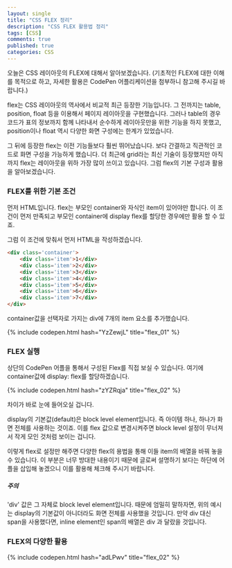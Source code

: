 ```yaml
---
layout: single
title: "CSS FLEX 정리"
description: "CSS FLEX 활용법 정리"
tags: [CSS]
comments: true
published: true
categories: CSS
---
```




오늘은 CSS 레이아웃의 FLEX에 대해서 알아보겠습니다. (기초적인 FLEX에 대한 이해를 목적으로 하고, 자세한 활용은 CodePen 어플리케이션을 첨부하니 참고해 주시길 바랍니다.)



flex는 CSS 레이아웃의 역사에서 비교적 최근 등장한 기능입니다. 그 전까지는 table, position, float 등을 이용해서 페이지 레이아웃을 구현했습니다. 그러나 table의 경우 코드가 표의 정보까지 함께 나타내서 순수하게 레이아웃만을 위한 기능을 하지 못했고, position이나 float 역시 다양한 화면 구성에는 한계가 있었습니다.



그 뒤에 등장한 flex는 이전 기능들보다 훨씬 뛰어났습니다. 보다 간결하고 직관적인 코드로 화면 구성을 가능하게 했습니다. 더 최근에 grid라는 최신 기술이 등장했지만 아직까지 flex는 레이아웃을 위하 가장 많이 쓰이고 있습니다. 그럼 flex의 기본 구성과 활용을 알아보겠습니다.





### FLEX를 위한 기본 조건

먼저 HTML입니다. flex는 부모인 container와 자식인 item이 있어야만 합니다. 이 조건이 먼저 만족되고 부모인 container에 display flex를 할당한 경우에만 활용 할 수 있죠. 

그럼 이 조건에 맞춰서 먼저 HTML을 작성하겠습니다.

```html
<div class='container'>
	<div class='item'>1</div>
	<div class='item'>2</div>
  	<div class='item'>3</div>
  	<div class='item'>4</div>
  	<div class='item'>5</div>
  	<div class='item'>6</div>
  	<div class='item'>7</div>
</div>
```



container값을 선택자로 가지는 div에 7개의 item 요소를 추가했습니다. 


{% include codepen.html hash="YzZewjL" title="flex_01" %}




### FLEX 실행

상단의 CodePen 어플을 통해서 구성된 Flex를 직접 보실 수 있습니다. 여기에 container값에 display: flex를 할당하겠습니다.

{% include codepen.html hash="zYZRqja" title="flex_02" %}



차이가 바로 눈에 들어오실 겁니다.

display의 기본값(default)은 block level element입니다. 즉 아이템 하나, 하나가 화면 전체를 사용하는 것이죠. 이를 flex 값으로 변경시켜주면 block level 설정이 무너져서 작게 모인 것처럼 보이는 겁니다. 

이렇게 flex로 설정만 해주면 다양한 flex의 용법을 통해 이들 item의 배열을 바꿔 놓을 수 있습니다. 이 부분은 너무 방대한 내용이기 때문에 글로써 설명하기 보다는 하단에 어플을 삽입해 놓겠으니 이를 활용해 체크해 주시기 바랍니다. 



##### 주의

 'div' 값은 그 자체로 block level element입니다. 때문에 엄밀히 말하자면, 위의 예시는 display의 기본값이 아니더라도 화면 전체를 사용했을 것입니다. 만약 div 대신 span을 사용했다면, inline element인 span의 배열은 div 과 달랐을 것입니다. 



### FLEX의 다양한 활용

{% include codepen.html hash="adLPwv" title="flex_02" %}

